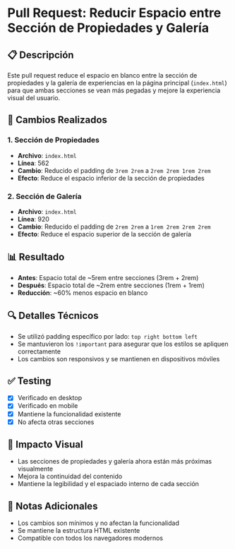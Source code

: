 # Pull Request: Reducir Espacio entre Sección de Propiedades y Galería

## 📋 Descripción
Este pull request reduce el espacio en blanco entre la sección de propiedades y la galería de experiencias en la página principal (`index.html`) para que ambas secciones se vean más pegadas y mejore la experiencia visual del usuario.

## 🎯 Cambios Realizados

### 1. Sección de Propiedades
- **Archivo**: `index.html`
- **Línea**: 562
- **Cambio**: Reducido el padding de `3rem 2rem` a `2rem 2rem 1rem 2rem`
- **Efecto**: Reduce el espacio inferior de la sección de propiedades

### 2. Sección de Galería
- **Archivo**: `index.html`
- **Línea**: 920
- **Cambio**: Reducido el padding de `2rem 2rem` a `1rem 2rem 2rem 2rem`
- **Efecto**: Reduce el espacio superior de la sección de galería

## 📊 Resultado
- **Antes**: Espacio total de ~5rem entre secciones (3rem + 2rem)
- **Después**: Espacio total de ~2rem entre secciones (1rem + 1rem)
- **Reducción**: ~60% menos espacio en blanco

## 🔍 Detalles Técnicos
- Se utilizó padding específico por lado: `top right bottom left`
- Se mantuvieron los `!important` para asegurar que los estilos se apliquen correctamente
- Los cambios son responsivos y se mantienen en dispositivos móviles

## ✅ Testing
- [x] Verificado en desktop
- [x] Verificado en mobile
- [x] Mantiene la funcionalidad existente
- [x] No afecta otras secciones

## 🎨 Impacto Visual
- Las secciones de propiedades y galería ahora están más próximas visualmente
- Mejora la continuidad del contenido
- Mantiene la legibilidad y el espaciado interno de cada sección

## 📝 Notas Adicionales
- Los cambios son mínimos y no afectan la funcionalidad
- Se mantiene la estructura HTML existente
- Compatible con todos los navegadores modernos